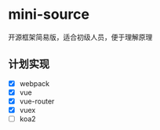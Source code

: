 # mini-source

开源框架简易版，适合初级人员，便于理解原理

## 计划实现

-   [x] webpack
-   [x] vue
-   [x] vue-router
-   [x] vuex
-   [ ] koa2
